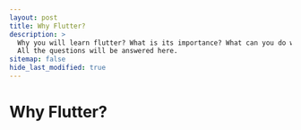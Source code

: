 ```yaml
---
layout: post
title: Why Flutter?
description: >
  Why you will learn flutter? What is its importance? What can you do with it?
  All the questions will be answered here.
sitemap: false
hide_last_modified: true
---
```


# Why Flutter?